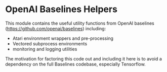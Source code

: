# OpenAI Baselines Helpers

This module contains the useful utility functions from OpenAI baselines (https://github.com/openai/baselines) including:
* Atari environment wrappers and pre-processing
* Vectored subprocess environments
* monitoring and logging utilities

The motivation for factoring this code out and including it here is to avoid a dependency on the full Baselines codebase, especially Tensorflow.

